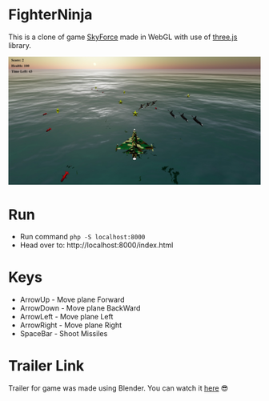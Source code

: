 # FighterNinja

This is a clone of game [SkyForce](https://play.google.com/store/apps/details?id=pl.idreams.SkyForceReloaded2016&hl=en_IN&gl=US) made in WebGL with use of [three.js](https://threejs.org/) library.

![img](src/img/display.jpg)

# Run

- Run command `php -S localhost:8000`
- Head over to: http://localhost:8000/index.html

# Keys

- ArrowUp - Move plane Forward
- ArrowDown - Move plane BackWard
- ArrowLeft - Move plane Left
- ArrowRight - Move plane Right
- SpaceBar - Shoot Missiles

# Trailer Link

Trailer for game was made using Blender. You can watch it [here](https://youtu.be/QKSnof-FOoc) 😎
